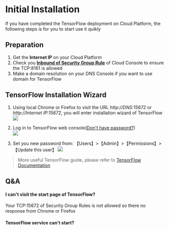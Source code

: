 # Initial Installation

If you have completed the TensorFlow deployment on Cloud Platform, the following steps is for you to start use it quikly

## Preparation

1. Get the **Internet IP** on your Cloud Platform
2. Check you **[Inbound of Security Group Rule](https://support.websoft9.com/docs/faq/tech-instance.html)** of Cloud Console to ensure the TCP:8161 is allowed
3. Make a domain resolution on your DNS Console if you want to use domain for TensorFlow

## TensorFlow Installation Wizard

1. Using local Chrome or Firefox to visit the URL *http://DNS:15672* or *http://Internet IP:15672*, you will enter installation wizard of TensorFlow
   ![](https://libs.websoft9.com/Websoft9/DocsPicture/zh/tensorflow/tensorflow-login-websoft9.png)

2. Log in to TensorFlow web console([Don't have password?](/stack-accounts.md#tensorflow))  
   ![](https://libs.websoft9.com/Websoft9/DocsPicture/zh/tensorflow/tensorflow-bk-websoft9.png)

3. Set you new password from: 【Users】>【Admin】>【Permissions】>【Update this user】
   ![](https://libs.websoft9.com/Websoft9/DocsPicture/zh/tensorflow/tensorflow-pw-websoft9.png)

> More useful TensorFlow guide, please refer to [TensorFlow Documentation](https://www.tensorflow.com/documentation.html)

## Q&A

#### I can't visit the start page of TensorFlow?

Your TCP:15672 of Security Group Rules is not allowed so there no response from Chrome or Firefox

#### TensorFlow service can't start? 